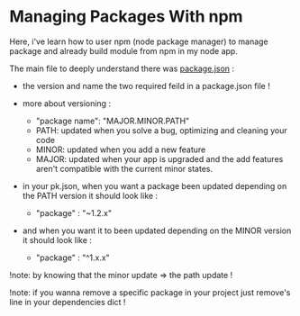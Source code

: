 # Managing Packages With npm

Here, i've learn how to user npm (node package manager) to manage package and already build module from npm in my node app.

The main file to deeply understand there was [package.json](./package.json) :

- the version and name the two required feild in a package.json file !
- more about versioning : 
    - "package name": "MAJOR.MINOR.PATH"
    - PATH: updated when you solve a bug, optimizing and cleaning your code
    - MINOR: updated when you add a new feature
    - MAJOR: updated when your app is upgraded and the add features aren't compatible with the current minor states.

- in your pk.json, when you want a package been updated depending on the PATH version it should look like :
    - "package" : "~1.2.x"
- and when you want it to been updated depending on the MINOR version it should look like :
    - "package" : "^1.x.x"

!note: by knowing that the minor update => the path update !

!note: if you wanna remove a specific package in your project just remove's line in your dependencies dict !
